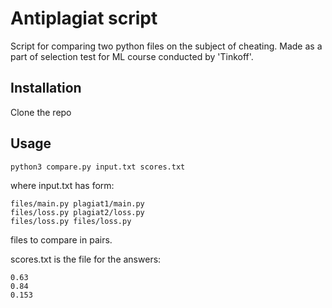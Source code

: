 # Antiplagiat script

Script for comparing two python files on the subject of cheating. Made as a part of selection test 
for ML course conducted by 'Tinkoff'.

## Installation

Clone the repo

## Usage

```bash
python3 compare.py input.txt scores.txt
```
where input.txt has form:

```text
files/main.py plagiat1/main.py
files/loss.py plagiat2/loss.py
files/loss.py files/loss.py
```
files to compare in pairs.

scores.txt is the file for the answers:
```text
0.63
0.84
0.153
```